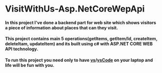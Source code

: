 # VisitWithUs-Asp.NetCoreWepApi
#### In this project I've done a backend part for web site which shows visitors a piece of information about places that can they visit.
#### This project contains main 5 operations(getItems, getItem/Id, createItem, deleteItam, updateItem) and its built using c# with ASP.NET CORE WEB API technology. 
#### To run this project you need only to have [vs](https://visualstudio.microsoft.com/downloads/)/[vsCode](https://code.visualstudio.com/Download) on your laptop and life will be fun with you. 
